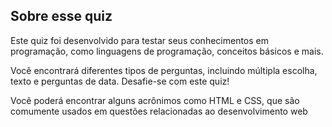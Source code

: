 ## Sobre esse quiz

Este quiz foi desenvolvido para testar seus conhecimentos em programação, como linguagens de programação, conceitos básicos e mais.

Você encontrará diferentes tipos de perguntas, incluindo múltipla escolha, texto e perguntas de data. Desafie-se com este quiz!

Você poderá encontrar alguns acrônimos como HTML e CSS, que são comumente usados em questões relacionadas ao desenvolvimento web
